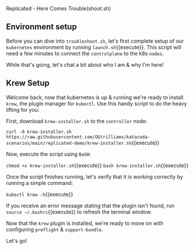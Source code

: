Replicated - Here Comes Trouble(shoot.sh)

## Environment setup

Before you can dive into `troubleshoot.sh`, let's first complete setup of our `kubernetes` environment by running `launch.sh`{{execute}}. This script will need a few minutes to connect the `controlplane` to the k8s `nodes`. 

While that's going, let's chat a bit about who I am & why I'm here!

## Krew Setup

Welcome back, now that kubernetes is up & running we're ready to install `krew`, the plugin manager for `kubectl`. Use this handy script to do the heavy lifting for you:

First, download `krew-installer.sh` to the `controller` node:

`curl -O krew-installer.sh https://raw.githubusercontent.com/OGtrilliams/katacoda-scenarios/main/replicated-demo/krew-installer.sh`{{execute}}

Now, execute the script using `BaSH`:

`chmod +x krew-installer.sh`{{execute}}
`bash krew-installer.sh`{{execute}}

Once the script finishes running, let's verify that it is working correctly by running a simple command:

`kubectl krew -h`{{execute}}

If you receive an error message stating that the plugin isn't found, run `source ~/.bashrc`{{execute}} to refresh the terminal window.

Now that the `krew` plugin is installed, we're ready to move on with configuring `preflight` & `support-bundle`. 

Let's go!

